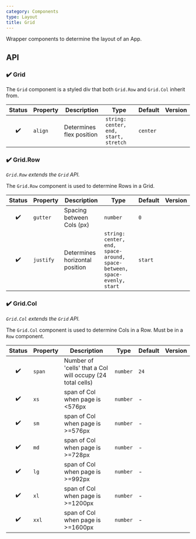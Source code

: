 ```yaml
---
category: Components
type: Layout
title: Grid
---
```


Wrapper components to determine the layout of an App.

## API

### ✔️ Grid

The `Grid` component is a styled div that both `Grid.Row` and `Grid.Col` inherit from.

| Status | Property | Description              | Type                                  | Default  | Version |
| :----: | -------- | ------------------------ | ------------------------------------- | -------- | ------- |
|   ✔️   | `align`  | Determines flex position | `string: center, end, start, stretch` | `center` |         |

### ✔️ Grid.Row

_`Grid.Row` extends the `Grid` API._

The `Grid.Row` component is used to determine Rows in a Grid.

| Status | Property  | Description                    | Type                                                                    | Default | Version |
| :----: | --------- | ------------------------------ | ----------------------------------------------------------------------- | ------- | ------- |
|   ✔️   | `gutter`  | Spacing between Cols (px)      | `number`                                                                | `0`     |         |
|   ✔️   | `justify` | Determines horizontal position | `string: center, end, space-around, space-between, space-evenly, start` | `start` |         |

### ✔️ Grid.Col

_`Grid.Col` extends the `Grid` API._

The `Grid.Col` component is used to determine Cols in a Row. Must be in a `Row` component.

| Status | Property | Description                                               | Type     | Default | Version |
| :----: | -------- | --------------------------------------------------------- | -------- | ------- | ------- |
|   ✔️   | `span`   | Number of 'cells' that a Col will occupy (24 total cells) | `number` | `24`    |         |
|   ✔️   | `xs`     | span of Col when page is <576px                           | `number` | -       |         |
|   ✔️   | `sm`     | span of Col when page is >=576px                          | `number` | -       |         |
|   ✔️   | `md`     | span of Col when page is >=728px                          | `number` | -       |         |
|   ✔️   | `lg`     | span of Col when page is >=992px                          | `number` | -       |         |
|   ✔️   | `xl`     | span of Col when page is >=1200px                         | `number` | -       |         |
|   ✔️   | `xxl`    | span of Col when page is >=1600px                         | `number` | -       |         |
